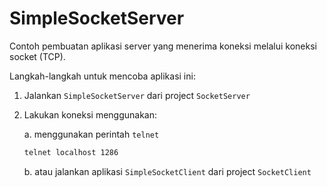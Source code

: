 # SimpleSocketServer

Contoh pembuatan aplikasi server yang menerima koneksi melalui koneksi socket (TCP).

Langkah-langkah untuk mencoba aplikasi ini:
1. Jalankan `SimpleSocketServer` dari project `SocketServer`
2. Lakukan koneksi menggunakan:

   a. menggunakan perintah `telnet`
   
      ```bash
      telnet localhost 1286
      ```
      
   b. atau jalankan aplikasi `SimpleSocketClient` dari project `SocketClient`
   